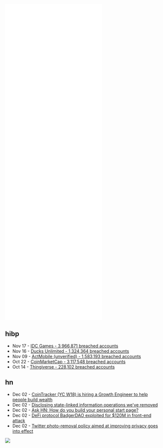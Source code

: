 ![Metrics](https://raw.githubusercontent.com/phixion/phixion/master/metrics.svg)

## hibp

<!--
for https://github.com/phixion/phixion/blob/main/.github/workflows/feeds.yml
-->
<!--START_SECTION:haveibeenpwnd-->
- Nov 17 - [IDC Games - 3,966,871 breached accounts](https://haveibeenpwned.com/PwnedWebsites#IDCGames)
- Nov 16 - [Ducks Unlimited - 1,324,364 breached accounts](https://haveibeenpwned.com/PwnedWebsites#DucksUnlimited)
- Nov 09 - [ActMobile (unverified) - 1,583,193 breached accounts](https://haveibeenpwned.com/PwnedWebsites#ActMobile)
- Oct 22 - [CoinMarketCap - 3,117,548 breached accounts](https://haveibeenpwned.com/PwnedWebsites#CoinMarketCap)
- Oct 14 - [Thingiverse - 228,102 breached accounts](https://haveibeenpwned.com/PwnedWebsites#Thingiverse)
<!--END_SECTION:haveibeenpwnd-->

## hn

<!--
for https://github.com/phixion/phixion/blob/main/.github/workflows/feeds.yml
-->
<!--START_SECTION:hn-->
- Dec 02 - [CoinTracker (YC W18) is hiring a Growth Engineer to help people build wealth](https://jobs.ashbyhq.com/cointracker/200dde3e-e295-40ab-a17f-4c2b636fb217)
- Dec 02 - [Disclosing state-linked information operations we've removed](https://blog.twitter.com/en_us/topics/company/2021/disclosing-state-linked-information-operations-we-ve-removed)
- Dec 02 - [Ask HN: How do you build your personal start page?](https://news.ycombinator.com/item?id=29414763)
- Dec 02 - [DeFi protocol BadgerDAO exploited for $120M in front-end attack](https://www.theblockcrypto.com/post/126072/defi-protocol-badgerdao-exploited-for-120-million-in-front-end-attack)
- Dec 02 - [Twitter photo-removal policy aimed at improving privacy goes into effect](https://text.npr.org/1060600043)
<!--END_SECTION:hn-->

<!--
for https://yhype.me
-->
![](https://hit.yhype.me/github/profile?user_id=13013670)
